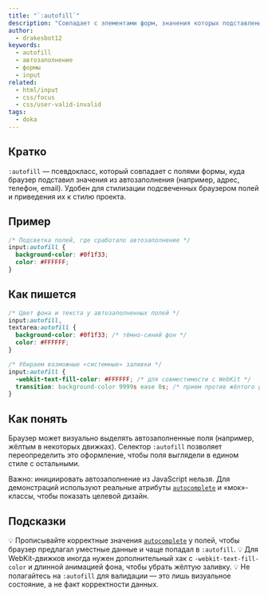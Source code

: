 ```yaml
---
title: "`:autofill`"
description: "Совпадает с элементами форм, значения которых подставлены менеджером автозаполнения браузера (адрес, имя, email и т. п.)."
author:
  - drakesbot12
keywords:
  - autofill
  - автозаполнение
  - формы
  - input
related:
  - html/input
  - css/focus
  - css/user-valid-invalid
tags:
  - doka
---
```


## Кратко

`:autofill` — псевдокласс, который совпадает с полями формы, куда браузер подставил значения из автозаполнения (например, адрес, телефон, email). Удобен для стилизации подсвеченных браузером полей и приведения их к стилю проекта.

## Пример

```css
/* Подсветка полей, где сработало автозаполнение */
input:autofill {
  background-color: #0f1f33;
  color: #FFFFFF;
}
```

## Как пишется

```css
/* Цвет фона и текста у автозаполненных полей */
input:autofill,
textarea:autofill {
  background-color: #0f1f33; /* тёмно-синий фон */
  color: #FFFFFF;
}

/* Убираем возможные «системные» заливки */
input:autofill {
  -webkit-text-fill-color: #FFFFFF; /* для совместимости с WebKit */
  transition: background-color 9999s ease 0s; /* прием против жёлтого фона */
}
```

## Как понять

Браузер может визуально выделять автозаполненные поля (например, жёлтым в некоторых движках). Селектор `:autofill` позволяет переопределить это оформление, чтобы поля выглядели в едином стиле с остальными.

Важно: инициировать автозаполнение из JavaScript нельзя. Для демонстраций используют реальные атрибуты [`autocomplete`](/html/autocomplete/) и «мок»-классы, чтобы показать целевой дизайн.

## Подсказки

💡 Прописывайте корректные значения [`autocomplete`](/html/autocomplete/) у полей, чтобы браузер предлагал уместные данные и чаще попадал в `:autofill`.
💡 Для WebKit-движков иногда нужен дополнительный хак с `-webkit-text-fill-color` и длинной анимацией фона, чтобы убрать жёлтую заливку.
💡 Не полагайтесь на `:autofill` для валидации — это лишь визуальное состояние, а не факт корректности данных.


